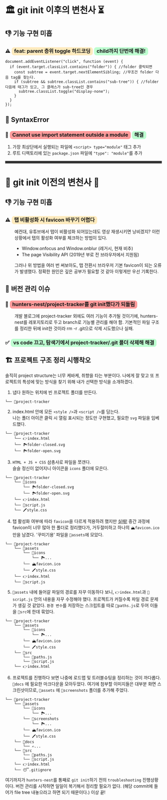 # 🏛️ git init 이후의 변천사 ⏳

## 👎 기능 구현 미흡

### ⚠️ <span class="highlight yellow" style="border-radius: 8px; padding: 2px 8px 4px 8px; background-color: rgba(255, 192, 55, 0.32)">feat: parent 층위 toggle 하드코딩</span> <span class="highlight green" style="border-radius: 8px; padding: 2px 8px 4px 8px; background-color: rgba(41, 255, 105, 0.3)">child까지 단번에 해결!</span>

```
document.addEventListener("click", function (event) {
  if (event.target.classList.contains("folder")) { //folder 클릭되면
    const subtree = event.target.nextElementSibling; //무조건 folder 다음 tag를 찾는다.
    if (subtree && subtree.classList.contains("sub-tree")) { //folder 다음에 태그가 있고, 그 클래스가 sub-tree인 경우
      subtree.classList.toggle("display-none");
    }
  }
});
```

## 🚧 SyntaxError

### 🚨 <span class="highlight" style="border-radius: 8px; padding: 2px 8px 4px 8px; background-color: rgba(255, 56, 56, 0.5)">Cannot use import statement outside a module</span> <span class="highlight green" style="border-radius: 8px; padding: 2px 8px 4px 8px; background-color: rgba(41, 255, 105, 0.3)">해결</span>

1. 가장 최상단에서 실행되는 파일에 `<script> type="module"` 태그 추가
2. 루트 디렉토리에 있는 `package.json` 파일에 `"type": "module"`를 추가

<div style="height: 8px; background-color: #333; margin-top: 16px; margin-bottom: 16px"></div>

# 🗿 git init 이전의 변천사 🦕

## 👎 기능 구현 미흡

### ⚠️ <span class="highlight yellow" style="border-radius: 8px; padding: 2px 8px 4px 8px; background-color: rgba(255, 192, 55, 0.32)">탭 비활성화 시 favicon 바꾸기 어렵다</span>

<div class="indent" style="padding: 0 0 0 30px">
예컨대, 유튜브에서 탭이 비활성화 되어있는데도 영상 재생시키면 낭비겠지? 이런 상황에서 탭의 활성화 여부를 체크하는 방법이 있다.

- Window.onfocus and Window.onblur (레거시, 현재 비추)
- The page Visibility API (2019년 부로 전 브라우저에서 지원됨)

그러나 위 방법을 여러 번 써보아도, 탭 전환시 브라우저 기본 favicon이 되는 오류가 발생했다. 정확한 원인은 깊은 공부가 필요할 것 같아 이렇게만 우선 기록한다.

</div>

## 💾 버전 관리 이슈

### 🚨 <span class="highlight" style="border-radius: 8px; padding: 2px 8px 4px 8px; background-color: rgba(255, 56, 56, 0.5)">hunters-nest/project-tracker를 git init했다가 되돌림</span>

<div class="indent" style="padding: 0 0 0 30px">개발 블로그에 project-tracker 외에도 여러 기능이 추가될 것이기에, hunters-nest를 레포지토리로 두고 branch로 기능별 관리를 해야 함. 기본적인 파일 구조를 정리한 뒤에 init한 것이라 rm -r .git으로 삭제 시도했으나 실패.</div>

### ✅ <span class="highlight green" style="border-radius: 8px; padding: 2px 8px 4px 8px; background-color: rgba(41, 255, 105, 0.3)">vs code 끄고, 탐색기에서 project-tracker/.git 폴더 삭제해 해결</span>

## 🏗️ 프로젝트 구조 정리 시행착오

솔직히 project structure는 너무 케바케, 취향을 타는 부분이다. 나에게 잘 맞고 또 프로젝트의 특성에 맞는 방식을 찾기 위해 내가 선택한 방식을 소개하겠다.

1. 냅다 원하는 위치에 빈 프로젝트 폴더를 만든다.

```
└── 📁project-tracker
```

2. index.html 안에 모든 `<style />`과 `<script />`를 담는다. <br>
   나는 폴더 아이콘 클릭 시 열림 표시되는 정도만 구현했고, 필요한 `svg` 파일을 임베드했다.

```
└── 📁project-tracker
    └── 👉index.html
    └── 🏞️folder-closed.svg
    └── 🏞️folder-open.svg
```

3.  `HTML + JS + CSS` 삼총사로 파일을 쪼갠다. <br>
    슬슬 정신이 없어지니 아이콘을 `icons` 폴더에 모은다.

```
└── 📁project-tracker
    └── 📁icons
        └── 🏞️folder-closed.svg
        └── 🏞️folder-open.svg
    └── 👉index.html
    └── 📜script.js
    └── 🖍️style.css
```

4. 탭 활성화 여부에 따라 `favicon`을 다르게 적용하려 했지만 <span id="talk-later"> [실패!](#-기능-구현-미흡) </span> 중간 과정에 favicon이 너무 많아 한 폴더로 정리했다가, 거두절미하고 하나의 `🏔️favicon.ico` 만을 남겼다. '꾸미기용' 파일을 `📁assets`에 모았다.

```
└── 📁project-tracker
    └── 📁assets
        └── 📁icons
            └── 🏞️...
        └── 🏔️favicon.ico
        └── 🖍️style.css
    └── 👉index.html
    └── 📜script.js
```

5. `📁assets` 내에 들어갈 파일의 경로를 자꾸 이동하다 보니, `👉index.html`과 `📜script.js` 안의 내용을 자꾸 수정해야 했다. 프로젝트가 커질수록 파일 경로 문제가 생길 것 같았다. `환경 변수`를 저장하는 스크립트를 따로 `📜paths.js`로 두어 이들을 `📁src`에 한데 묶었다.

```
└── 📁project-tracker
    └── 📁assets
        └── 📁icons
            └── 🏞️...
        └── 🏔️favicon.ico
        └── 🖍️style.css
    └── 📁src
        └── 📜paths.js
        └── 📜script.js
    └── 👉index.html
```

6. 프로젝트를 진행하다 보면 나중에 로드맵 및 트러블슈팅을 정리하는 것이 까다롭다. `📁docs` 에 필요한 마크다운을 모아두었다. 여기에 첨부할 이미지들은 대부분 화면 스크린샷이므로, `📁assets` 에 `📁screenshots` 폴더를 추가해 주었다.

```
└── 📁project-tracker
    └── 📁assets
        └── 📁icons
            └── 🏞️...
        └── 📁screenshots
            └── 🏞️...
        └── 🏔️favicon.ico
        └── 🖍️style.css
    └── 📁docs
        └── ✍️...
    └── 📁src
        └── 📜paths.js
        └── 📜script.js
    └── 👉index.html
    └── 😴.gitignore
```

여기까지가 `hunters-nest`를 통째로 `git init`하기 전의 `troubleshooting` 진행상황이다. 버전 관리를 시작하면 일일이 복기해서 정리할 필요가 없다. (해당 commit에 들어가 file tree 내놓으라고 하면 되기 때문이다.) 이상 끝!
